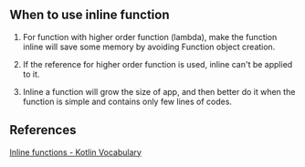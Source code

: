 ## When to use inline function
1. For function with higher order function (lambda), make the function inline will save some memory by avoiding Function object creation.

2. If the reference for higher order function is used, inline can't be applied to it.

3. Inline a function will grow the size of app, and then better do it when the function is simple and contains only few lines of codes.


## References
[Inline functions - Kotlin Vocabulary](https://www.youtube.com/watch?v=wAQCs8-a6mg)
